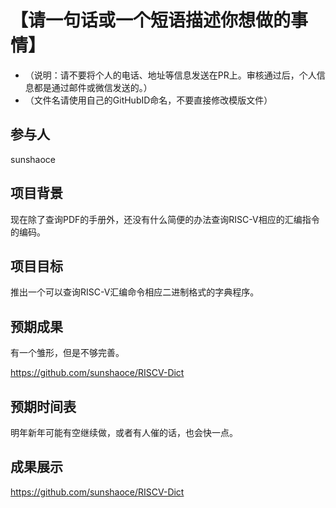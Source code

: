 # 【请一句话或一个短语描述你想做的事情】

* （说明：请不要将个人的电话、地址等信息发送在PR上。审核通过后，个人信息都是通过邮件或微信发送的。）
* （文件名请使用自己的GitHubID命名，不要直接修改模版文件）

## 参与人

sunshaoce

## 项目背景

现在除了查询PDF的手册外，还没有什么简便的办法查询RISC-V相应的汇编指令的编码。

## 项目目标

推出一个可以查询RISC-V汇编命令相应二进制格式的字典程序。

## 预期成果

有一个雏形，但是不够完善。

https://github.com/sunshaoce/RISCV-Dict

## 预期时间表

明年新年可能有空继续做，或者有人催的话，也会快一点。

## 成果展示

https://github.com/sunshaoce/RISCV-Dict
